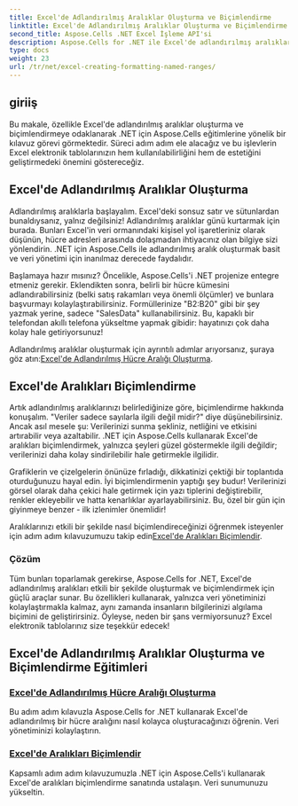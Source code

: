 ```yaml
---
title: Excel'de Adlandırılmış Aralıklar Oluşturma ve Biçimlendirme
linktitle: Excel'de Adlandırılmış Aralıklar Oluşturma ve Biçimlendirme
second_title: Aspose.Cells .NET Excel İşleme API'si
description: Aspose.Cells for .NET ile Excel'de adlandırılmış aralıkların nasıl oluşturulacağını ve biçimlendirileceğini keşfedin. Veri yönetiminizi ve görsel sunumunuzu zahmetsizce geliştirin.
type: docs
weight: 23
url: /tr/net/excel-creating-formatting-named-ranges/
---
```

## giriiş

Bu makale, özellikle Excel'de adlandırılmış aralıklar oluşturma ve biçimlendirmeye odaklanarak .NET için Aspose.Cells eğitimlerine yönelik bir kılavuz görevi görmektedir. Süreci adım adım ele alacağız ve bu işlevlerin Excel elektronik tablolarınızın hem kullanılabilirliğini hem de estetiğini geliştirmedeki önemini göstereceğiz. 

## Excel'de Adlandırılmış Aralıklar Oluşturma

Adlandırılmış aralıklarla başlayalım. Excel'deki sonsuz satır ve sütunlardan bunaldıysanız, yalnız değilsiniz! Adlandırılmış aralıklar günü kurtarmak için burada. Bunları Excel'in veri ormanındaki kişisel yol işaretleriniz olarak düşünün, hücre adresleri arasında dolaşmadan ihtiyacınız olan bilgiye sizi yönlendirin. .NET için Aspose.Cells ile adlandırılmış aralık oluşturmak basit ve veri yönetimi için inanılmaz derecede faydalıdır.

Başlamaya hazır mısınız? Öncelikle, Aspose.Cells'i .NET projenize entegre etmeniz gerekir. Eklendikten sonra, belirli bir hücre kümesini adlandırabilirsiniz (belki satış rakamları veya önemli ölçümler) ve bunlara başvurmayı kolaylaştırabilirsiniz. Formüllerinize "B2:B20" gibi bir şey yazmak yerine, sadece "SalesData" kullanabilirsiniz. Bu, kapaklı bir telefondan akıllı telefona yükseltme yapmak gibidir: hayatınızı çok daha kolay hale getiriyorsunuz! 

 Adlandırılmış aralıklar oluşturmak için ayrıntılı adımlar arıyorsanız, şuraya göz atın:[Excel'de Adlandırılmış Hücre Aralığı Oluşturma](./create-named-range-of-cells/).

## Excel'de Aralıkları Biçimlendirme

Artık adlandırılmış aralıklarınızı belirlediğinize göre, biçimlendirme hakkında konuşalım. "Veriler sadece sayılarla ilgili değil midir?" diye düşünebilirsiniz. Ancak asıl mesele şu: Verilerinizi sunma şekliniz, netliğini ve etkisini artırabilir veya azaltabilir. .NET için Aspose.Cells kullanarak Excel'de aralıkları biçimlendirmek, yalnızca şeyleri güzel göstermekle ilgili değildir; verilerinizi daha kolay sindirilebilir hale getirmekle ilgilidir. 

Grafiklerin ve çizelgelerin önünüze fırladığı, dikkatinizi çektiği bir toplantıda oturduğunuzu hayal edin. İyi biçimlendirmenin yaptığı şey budur! Verilerinizi görsel olarak daha çekici hale getirmek için yazı tiplerini değiştirebilir, renkler ekleyebilir ve hatta kenarlıklar ayarlayabilirsiniz. Bu, özel bir gün için giyinmeye benzer - ilk izlenimler önemlidir! 

 Aralıklarınızı etkili bir şekilde nasıl biçimlendireceğinizi öğrenmek isteyenler için adım adım kılavuzumuzu takip edin[Excel'de Aralıkları Biçimlendir](./format-ranges/).

### Çözüm

Tüm bunları toparlamak gerekirse, Aspose.Cells for .NET, Excel'de adlandırılmış aralıkları etkili bir şekilde oluşturmak ve biçimlendirmek için güçlü araçlar sunar. Bu özellikleri kullanarak, yalnızca veri yönetiminizi kolaylaştırmakla kalmaz, aynı zamanda insanların bilgilerinizi algılama biçimini de geliştirirsiniz. Öyleyse, neden bir şans vermiyorsunuz? Excel elektronik tablolarınız size teşekkür edecek!

## Excel'de Adlandırılmış Aralıklar Oluşturma ve Biçimlendirme Eğitimleri
### [Excel'de Adlandırılmış Hücre Aralığı Oluşturma](./create-named-range-of-cells/)
Bu adım adım kılavuzla Aspose.Cells for .NET kullanarak Excel'de adlandırılmış bir hücre aralığını nasıl kolayca oluşturacağınızı öğrenin. Veri yönetiminizi kolaylaştırın.
### [Excel'de Aralıkları Biçimlendir](./format-ranges/)
Kapsamlı adım adım kılavuzumuzla .NET için Aspose.Cells'i kullanarak Excel'de aralıkları biçimlendirme sanatında ustalaşın. Veri sunumunuzu yükseltin.